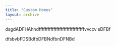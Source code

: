 ```yaml
---
title: "Custom Homes"
layout: archive
---
```

dsgdADFHAhhdfffffffffffffffffffffffffffffffvvccv sDFBf

dfsbvbFDSBdfbDFBNdfbnDFNBd